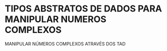 # TIPOS ABSTRATOS DE DADOS PARA MANIPULAR NUMEROS COMPLEXOS
 MANIPULAR NÚMEROS COMPLEXOS ATRAVÉS DOS TAD
